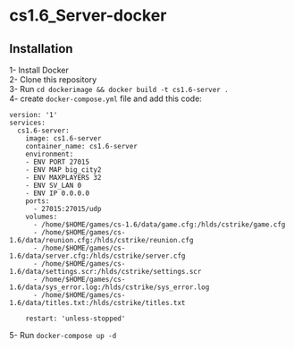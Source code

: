 # cs1.6_Server-docker

## Installation

1- Install Docker  
2- Clone this repository  
3- Run `cd dockerimage && docker build -t cs1.6-server .`  
4- create `docker-compose.yml` file and add this code:  

```docker
version: '1'
services:
  cs1.6-server:
    image: cs1.6-server
    container_name: cs1.6-server
    environment:
    - ENV PORT 27015
    - ENV MAP big_city2
    - ENV MAXPLAYERS 32
    - ENV SV_LAN 0
    - ENV IP 0.0.0.0
    ports:
      - 27015:27015/udp
    volumes:
      - /home/$HOME/games/cs-1.6/data/game.cfg:/hlds/cstrike/game.cfg
      - /home/$HOME/games/cs-1.6/data/reunion.cfg:/hlds/cstrike/reunion.cfg
      - /home/$HOME/games/cs-1.6/data/server.cfg:/hlds/cstrike/server.cfg
      - /home/$HOME/games/cs-1.6/data/settings.scr:/hlds/cstrike/settings.scr
      - /home/$HOME/games/cs-1.6/data/sys_error.log:/hlds/cstrike/sys_error.log
      - /home/$HOME/games/cs-1.6/data/titles.txt:/hlds/cstrike/titles.txt

    restart: 'unless-stopped'
```

5- Run `docker-compose up -d`
